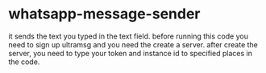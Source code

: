 # whatsapp-message-sender
it sends the text you typed in the text field. 
before running this code you need to sign up ultramsg and you need the create a server.
after create the server, you need to type your token and instance id to specified places in the code.
